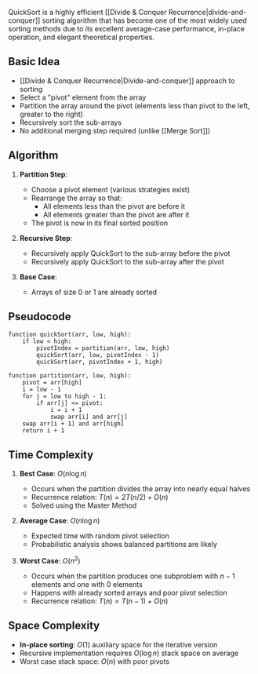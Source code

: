 QuickSort is a highly efficient [[Divide & Conquer Recurrence|divide-and-conquer]] sorting algorithm that has become one of the most widely used sorting methods due to its excellent average-case performance, in-place operation, and elegant theoretical properties.

## Basic Idea

- [[Divide & Conquer Recurrence|Divide-and-conquer]] approach to sorting
- Select a "pivot" element from the array
- Partition the array around the pivot (elements less than pivot to the left, greater to the right)
- Recursively sort the sub-arrays
- No additional merging step required (unlike [[Merge Sort]])

## Algorithm

1. **Partition Step**:
   - Choose a pivot element (various strategies exist)
   - Rearrange the array so that:
     - All elements less than the pivot are before it
     - All elements greater than the pivot are after it
   - The pivot is now in its final sorted position

2. **Recursive Step**:
   - Recursively apply QuickSort to the sub-array before the pivot
   - Recursively apply QuickSort to the sub-array after the pivot

3. **Base Case**:
   - Arrays of size 0 or 1 are already sorted

## Pseudocode

```
function quickSort(arr, low, high):
    if low < high:
        pivotIndex = partition(arr, low, high)
        quickSort(arr, low, pivotIndex - 1)
        quickSort(arr, pivotIndex + 1, high)

function partition(arr, low, high):
    pivot = arr[high]
    i = low - 1
    for j = low to high - 1:
        if arr[j] <= pivot:
            i = i + 1
            swap arr[i] and arr[j]
    swap arr[i + 1] and arr[high]
    return i + 1
```

## Time Complexity

1. **Best Case**: $O(n \log n)$
   - Occurs when the partition divides the array into nearly equal halves
   - Recurrence relation: $T(n) = 2T(n/2) + O(n)$
   - Solved using the Master Method

2. **Average Case**: $O(n \log n)$
   - Expected time with random pivot selection
   - Probabilistic analysis shows balanced partitions are likely

3. **Worst Case**: $O(n^2)$
   - Occurs when the partition produces one subproblem with $n-1$ elements and one with 0 elements
   - Happens with already sorted arrays and poor pivot selection
   - Recurrence relation: $T(n) = T(n-1) + O(n)$

## Space Complexity

- **In-place sorting**: $O(1)$ auxiliary space for the iterative version
- Recursive implementation requires $O(\log n)$ stack space on average
- Worst case stack space: $O(n)$ with poor pivots
